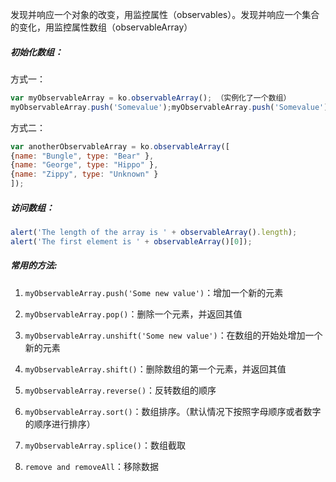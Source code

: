 发现并响应一个对象的改变，用监控属性（observables）。发现并响应一个集合的变化，用监控属性数组（observableArray）

##### 初始化数组：

方式一：
```javascript
var myObservableArray = ko.observableArray(); （实例化了一个数组）
myObservableArray.push('Somevalue');myObservableArray.push('Somevalue');
``` 
方式二：
```javascript
var anotherObservableArray = ko.observableArray([
{name: "Bungle", type: "Bear" }, 
{name: "George", type: "Hippo" },
{name: "Zippy", type: "Unknown" }
]);  
```          
##### 访问数组：

```javascript 
alert('The length of the array is ' + observableArray().length);
alert('The first element is ' + observableArray()[0]);
```
        
##### 常用的方法:

1. `myObservableArray.push('Some new value')`：增加一个新的元素

2. `myObservableArray.pop()`：删除一个元素，并返回其值

3. `myObservableArray.unshift('Some new value')`：在数组的开始处增加一个新的元素

4. `myObservableArray.shift()`：删除数组的第一个元素，并返回其值

5. `myObservableArray.reverse()`：反转数组的顺序

6. `myObservableArray.sort()`：数组排序。（默认情况下按照字母顺序或者数字的顺序进行排序）

7. `myObservableArray.splice()`：数组截取

8. `remove and removeAll`：移除数据

